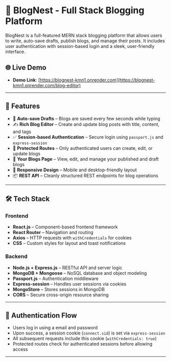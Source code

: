 # 📝 BlogNest - Full Stack Blogging Platform

BlogNest is a full-featured MERN stack blogging platform that allows users to write, auto-save drafts, publish blogs, and manage their posts. It includes user authentication with session-based login and a sleek, user-friendly interface.

## 🌐 Live Demo

- **Demo Link**: [https://blognest-kmn1.onrender.com](https://blognest-kmn1.onrender.com/blog-editor)

---

## 🚀 Features

- 🧠 **Auto-save Drafts** – Blogs are saved every few seconds while typing
- ✍️ **Rich Blog Editor** – Create and update blog posts with title, content, and tags
- ✅ **Session-based Authentication** – Secure login using `passport.js` and `express-session`
- 🔐 **Protected Routes** – Only authenticated users can create, edit, or update blogs
- 📂 **Your Blogs Page** – View, edit, and manage your published and draft blogs
- 📱 **Responsive Design** – Mobile and desktop-friendly layout
- 📦 **REST API** – Cleanly structured REST endpoints for blog operations

---

## 🛠️ Tech Stack

### Frontend

- **React.js** – Component-based frontend framework
- **React Router** – Navigation and routing
- **Axios** – HTTP requests with `withCredentials` for cookies
- **CSS** – Custom styles for layout and toast notifications

### Backend

- **Node.js + Express.js** – RESTful API and server logic
- **MongoDB + Mongoose** – NoSQL database and object modeling
- **Passport.js** – Authentication middleware
- **Express-session** – Handles user sessions via cookies
- **MongoStore** – Stores sessions in MongoDB
- **CORS** – Secure cross-origin resource sharing

---

## 🔐 Authentication Flow

- Users log in using a email and password
- Upon success, a session cookie (`connect.sid`) is set via `express-session`
- All subsequent requests include this cookie (`withCredentials: true`)
- Protected routes check for authenticated sessions before allowing access

---
